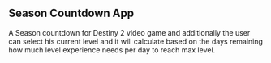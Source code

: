## Season Countdown App

A Season countdown for Destiny 2 video game and additionally the user can select his current level and it will calculate based on the days remaining how much level experience needs per day to reach max level.

